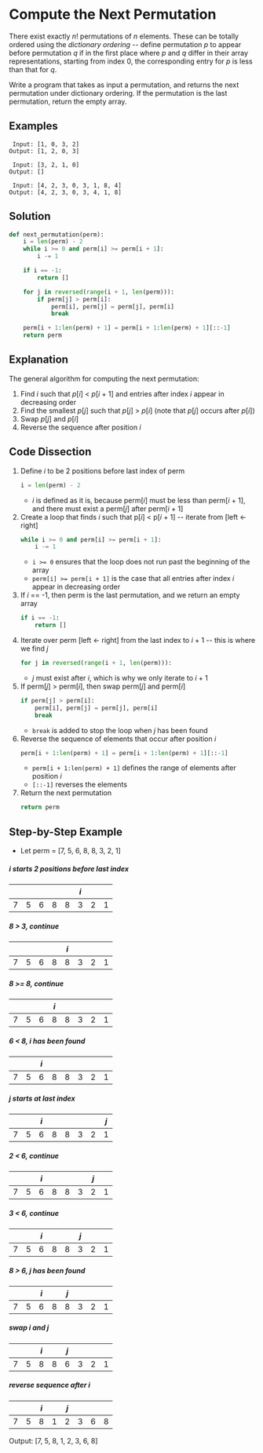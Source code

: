 # Compute the Next Permutation
There exist exactly _n_! permutations of _n_ elements. These can be totally ordered using the _dictionary ordering_ -- define permutation _p_ to appear before permutation _q_ if in the first place where _p_ and _q_ differ in their array representations, starting from index 0, the corresponding entry for _p_ is less than that for _q_.

Write a program that takes as input a permutation, and returns the next permutation under dictionary ordering. If the permutation is the last permutation, return the empty array.

## Examples
```
 Input: [1, 0, 3, 2]
Output: [1, 2, 0, 3]

 Input: [3, 2, 1, 0]
Output: []

 Input: [4, 2, 3, 0, 3, 1, 8, 4]
Output: [4, 2, 3, 0, 3, 4, 1, 8]
```

## Solution
```python
def next_permutation(perm):
    i = len(perm) - 2
    while i >= 0 and perm[i] >= perm[i + 1]:
        i -= 1

    if i == -1:
        return []

    for j in reversed(range(i + 1, len(perm))):
        if perm[j] > perm[i]:
            perm[i], perm[j] = perm[j], perm[i]
            break

    perm[i + 1:len(perm) + 1] = perm[i + 1:len(perm) + 1][::-1]
    return perm
```

## Explanation
The general algorithm for computing the next permutation:
1. Find _i_ such that _p_[_i_] < _p_[_i_ + 1] and entries after index _i_ appear in decreasing order
2. Find the smallest _p_[_j_] such that _p_[_j_] > _p_[_i_]  (note that _p_[_j_] occurs after _p_[_i_])
3. Swap _p_[_j_] and _p_[_i_]
4. Reverse the sequence after position _i_

## Code Dissection
1. Define _i_ to be 2 positions before last index of perm
    ```python
    i = len(perm) - 2
    ```
    * _i_ is defined as it is, because perm[_i_] must be less than perm[_i_ + 1], and there must exist a perm[_j_] after perm[_i_ + 1]
2. Create a loop that finds _i_ such that p[_i_] < p[_i_ + 1] -- iterate from [left <- right]
    ```python
    while i >= 0 and perm[i] >= perm[i + 1]:
        i -= 1
    ```
    * `i >= 0` ensures that the loop does not run past the beginning of the array
    * `perm[i] >= perm[i + 1]` is the case that all entries after index _i_ appear in decreasing order
3. If _i_ == -1, then perm is the last permutation, and we return an empty array
    ```python
    if i == -1:
        return []
    ```
4. Iterate over perm [left <- right] from the last index to _i_ + 1 -- this is where we find _j_
    ```python
    for j in reversed(range(i + 1, len(perm))):
    ```
    * _j_ must exist after _i_, which is why we only iterate to _i_ + 1
5. If perm[_j_] > perm[_i_], then swap perm[_j_] and perm[_i_]
    ```python
    if perm[j] > perm[i]:
        perm[i], perm[j] = perm[j], perm[i]
        break
    ```
    * `break` is added to stop the loop when _j_ has been found
6. Reverse the sequence of elements that occur after position _i_
    ```python
    perm[i + 1:len(perm) + 1] = perm[i + 1:len(perm) + 1][::-1]
    ```
    * `perm[i + 1:len(perm) + 1]` defines the range of elements after position _i_
    * `[::-1]` reverses the elements
7. Return the next permutation
    ```python
    return perm
    ```

## Step-by-Step Example
* Let perm = [7, 5, 6, 8, 8, 3, 2, 1]

##### _i_ starts 2 positions before last index
|   |   |   |   |   |_i_|   |   |
|---|---|---|---|---|---|---|---|
| 7 | 5 | 6 | 8 | 8 | 3 | 2 | 1 |

##### 8 > 3, continue
|   |   |   |   |_i_|   |   |   |
|---|---|---|---|---|---|---|---|
| 7 | 5 | 6 | 8 | 8 | 3 | 2 | 1 |

##### 8 >= 8, continue
|   |   |   |_i_|   |   |   |   |
|---|---|---|---|---|---|---|---|
| 7 | 5 | 6 | 8 | 8 | 3 | 2 | 1 |

##### 6 < 8, _i_ has been found
|   |   |_i_|   |   |   |   |   |
|---|---|---|---|---|---|---|---|
| 7 | 5 | 6 | 8 | 8 | 3 | 2 | 1 |

##### _j_ starts at last index
|   |   |_i_|   |   |   |   |_j_|
|---|---|---|---|---|---|---|---|
| 7 | 5 | 6 | 8 | 8 | 3 | 2 | 1 |

##### 2 < 6, continue
|   |   |_i_|   |   |   |_j_|   |
|---|---|---|---|---|---|---|---|
| 7 | 5 | 6 | 8 | 8 | 3 | 2 | 1 |

##### 3 < 6, continue
|   |   |_i_|   |   |_j_|   |   |
|---|---|---|---|---|---|---|---|
| 7 | 5 | 6 | 8 | 8 | 3 | 2 | 1 |

##### 8 > 6, _j_ has been found
|   |   |_i_|   |_j_|   |   |   |
|---|---|---|---|---|---|---|---|
| 7 | 5 | 6 | 8 | 8 | 3 | 2 | 1 |

##### swap _i_ and _j_
|   |   |_i_|   |_j_|   |   |   |
|---|---|---|---|---|---|---|---|
| 7 | 5 | 8 | 8 | 6 | 3 | 2 | 1 |

##### reverse sequence after _i_
|   |   |_i_|   |_j_|   |   |   |
|---|---|---|---|---|---|---|---|
| 7 | 5 | 8 | 1 | 2 | 3 | 6 | 8 |

Output: [7, 5, 8, 1, 2, 3, 6, 8]